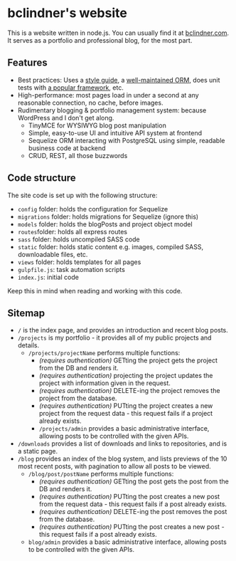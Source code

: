 # bclindner's website

This is a website written in node.js. You can usually find it at [bclindner.com](bclindner.com). It serves as a portfolio and professional blog, for the most part.

## Features

* Best practices: Uses a [style guide](https://standardjs.com/), a [well-maintained ORM](https://www.npmjs.com/package/sequelize), does unit tests with [a popular framework](http://mochajs.org/), etc.
* High-performance: most pages load in under a second at any reasonable connection, no cache, before images.
* Rudimentary blogging & portfolio management system: because WordPress and I don't get along.
  * TinyMCE for WYSIWYG blog post manipulation
  * Simple, easy-to-use UI and intuitive API system at frontend
  * Sequelize ORM interacting with PostgreSQL using simple, readable business code at backend
  * CRUD, REST, all those buzzwords


## Code structure

The site code is set up with the following structure:

* `config` folder: holds the configuration for Sequelize
* `migrations` folder: holds migrations for Sequelize (ignore this)
* `models` folder: holds the blogPosts and project object model
* `routes`folder: holds all express routes
* `sass` folder: holds uncompiled SASS code
* `static` folder: holds static content e.g. images, compiled SASS, downloadable files, etc.
* `views` folder: holds templates for all pages
* `gulpfile.js`: task automation scripts
* `index.js`: initial code

Keep this in mind when reading and working with this code.

## Sitemap

* `/` is the index page, and provides an introduction and recent blog posts.
* `/projects` is my portfolio - it provides all of my public projects and details.
  * `/projects/projectName` performs multiple functions:
    * *(requires authentication)* GETting the project gets the project from the DB and renders it.
    * *(requires authentication)* projecting the project updates the project with information given in the request.
    * *(requires authentication)* DELETE-ing the project removes the project from the database.
    * *(requires authentication)* PUTting the project creates a new project from the request data - this request fails if a project already exists.
    * `/projects/admin` provides a basic administrative interface, allowing posts to be controlled with the given APIs.
* `/downloads` provides a list of downloads and links to repositories, and is a static page.
* `/blog` provides an index of the blog system, and lists previews of the 10 most recent posts, with pagination to allow all posts to be viewed.
  * `/blog/post/postName` performs multiple functions:
    * *(requires authentication)* GETting the post gets the post from the DB and renders it.
    * *(requires authentication)* PUTting the post creates a new post from the request data - this request fails if a post already exists.
    * *(requires authentication)* DELETE-ing the post removes the post from the database.
    * *(requires authentication)* PUTting the post creates a new post - this request fails if a post already exists.
  * `blog/admin` provides a basic administrative interface, allowing posts to be controlled with the given APIs.
